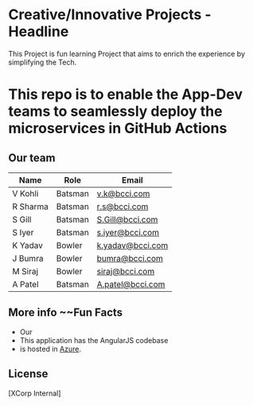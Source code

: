 # Creative/Innovative Projects - Headline

This Project is fun learning Project that aims to enrich the experience by simplifying the Tech.


# This repo is to enable the App-Dev teams to seamlessly deploy the microservices in GitHub Actions</span>


## Our team

| Name             | Role                | Email                          |
| ---------------- | ------------------- | ------------------------------ |
| V Kohli          | Batsman             | v.k@bcci.com                   |
| R Sharma         | Batsman             | r.s@bcci.com                   |
| S Gill           | Batsman             | S.Gill@bcci.com                |
| S Iyer           | Batsman             | s.iyer@bcci.com                |
| K Yadav          | Bowler              | k.yadav@bcci.com               |
| J Bumra          | Bowler              | bumra@bcci.com                 |
| M Siraj          | Bowler              | siraj@bcci.com                 |
| A Patel          | Batsman             | A.patel@bcci.com               |

## More info ~~Fun Facts

- Our 
- This application has the AngularJS codebase
- is hosted in [Azure](https://portal.azure.com/#resource/subscriptions).
  
## License

[XCorp Internal]

